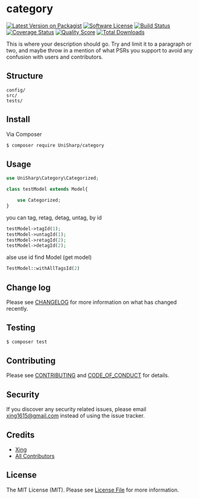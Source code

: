 # category

[![Latest Version on Packagist][ico-version]][link-packagist]
[![Software License][ico-license]](LICENSE.md)
[![Build Status][ico-travis]][link-travis]
[![Coverage Status][ico-scrutinizer]][link-scrutinizer]
[![Quality Score][ico-code-quality]][link-code-quality]
[![Total Downloads][ico-downloads]][link-downloads]

This is where your description should go. Try and limit it to a paragraph or two, and maybe throw in a mention of what
PSRs you support to avoid any confusion with users and contributors.

## Structure


```
config/
src/
tests/
```


## Install

Via Composer

``` bash
$ composer require UniSharp/category
```

## Usage

``` php
use UniSharp\Category\Categorized;

class testModel extends Model{

    use Categorized;
}
```

you can tag, retag, detag, untag, by id

``` php
testModel->tagId(1);
testModel->untagId(1);
testModel->retagId(2);
testModel->detagId(2);
```

alse use id find Model (get model)

``` php
TestModel::withAllTagsId(2)
```

## Change log

Please see [CHANGELOG](CHANGELOG.md) for more information on what has changed recently.

## Testing

``` bash
$ composer test
```

## Contributing

Please see [CONTRIBUTING](CONTRIBUTING.md) and [CODE_OF_CONDUCT](CODE_OF_CONDUCT.md) for details.

## Security

If you discover any security related issues, please email xing1615@gmail.com instead of using the issue tracker.

## Credits

- [Xing][link-author]
- [All Contributors][link-contributors]

## License

The MIT License (MIT). Please see [License File](LICENSE.md) for more information.

[ico-version]: https://img.shields.io/packagist/v/UniSharp/category.svg?style=flat-square
[ico-license]: https://img.shields.io/badge/license-MIT-brightgreen.svg?style=flat-square
[ico-travis]: https://img.shields.io/travis/UniSharp/category/master.svg?style=flat-square
[ico-scrutinizer]: https://img.shields.io/scrutinizer/coverage/g/UniSharp/category.svg?style=flat-square
[ico-code-quality]: https://img.shields.io/scrutinizer/g/UniSharp/category.svg?style=flat-square
[ico-downloads]: https://img.shields.io/packagist/dt/UniSharp/category.svg?style=flat-square

[link-packagist]: https://packagist.org/packages/UniSharp/category
[link-travis]: https://travis-ci.org/UniSharp/category
[link-scrutinizer]: https://scrutinizer-ci.com/g/UniSharp/category/code-structure
[link-code-quality]: https://scrutinizer-ci.com/g/UniSharp/category
[link-downloads]: https://packagist.org/packages/UniSharp/category
[link-author]: https://github.com/Nehemis1615
[link-contributors]: ../../contributors
